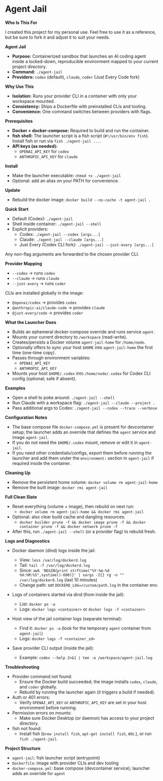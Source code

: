 # Agent Jail

**Who Is This For**

I created this project for my personal use. Feel free to use it as a reference, but be sure to fork it and adjust it to suit your needs.

**Agent Jail**

- **Purpose:** Containerized sandbox that launches an AI coding agent inside a locked-down, reproducible environment mapped to your current project directory.
- **Command:** `./agent-jail`
- **Providers:** `codex` (default), `claude`, `coder` (Just Every Code fork)

**Why Use This**

- **Isolation:** Runs your provider CLI in a container with only your workspace mounted.
- **Consistency:** Ships a Dockerfile with preinstalled CLIs and tooling.
- **Convenience:** One command switches between providers with flags.

**Prerequisites**

- **Docker + docker-compose:** Required to build and run the container.
- **fish shell:** The launcher script is a fish script (`#!/usr/bin/env fish`). Install fish or run via `fish ./agent-jail ...`.
- **API keys (as needed):**
  - `OPENAI_API_KEY` for `codex`
  - `ANTHROPIC_API_KEY` for `claude`

**Install**

- Make the launcher executable: `chmod +x ./agent-jail`
- Optional: add an alias on your PATH for convenience.

**Update**

- Rebuild the docker image: `docker build --no-cache -t agent-jail .`

**Quick Start**

- Default (Codex): `./agent-jail`
- Shell inside container: `./agent-jail --shell`
- Explicit providers:
  - Codex: `./agent-jail --codex [args...]`
  - Claude: `./agent-jail --claude [args...]`
  - Just Every (Codex CLI fork): `./agent-jail --just-every [args...]`

Any non-flag arguments are forwarded to the chosen provider CLI.

**Provider Mapping**

- `--codex` → runs `codex`
- `--claude` → runs `claude`
- `--just-every` → runs `coder`

CLIs are installed globally in the image:
- `@openai/codex` → provides `codex`
- `@anthropic-ai/claude-code` → provides `claude`
- `@just-every/code` → provides `coder`

**What the Launcher Does**

- Builds an ephemeral docker-compose override and runs service `agent`.
- Mounts your current directory to `/workspace` (read-write).
- Creates/persists a Docker volume `agent-jail-home` for `/home/node`.
- Optionally offers to sync your host `$HOME` into `agent-jail-home` the first time (one-time copy).
- Passes through environment variables:
  - `OPENAI_API_KEY`
  - `ANTHROPIC_API_KEY`
- Mounts your host `$HOME/.codex` into `/home/node/.codex` for Codex CLI config (optional; safe if absent).

**Examples**

- Open a shell to poke around: `./agent-jail --shell`
- Run Claude with a workspace flag: `./agent-jail --claude --project .`
- Pass additional args to Codex: `./agent-jail --codex --trace --verbose`

**Configuration Notes**

- The base compose file `docker-compose.yml` is present for devcontainer setup; the launcher adds an override that defines the `agent` service and image `agent-jail`.
- If you do not need the `$HOME/.codex` mount, remove or edit it in `agent-jail`.
- If you need other credentials/configs, export them before running the launcher and add them under the `environment:` section in `agent-jail` if required inside the container.

**Cleaning Up**

- Remove the persistent home volume: `docker volume rm agent-jail-home`
- Remove the built image: `docker rmi agent-jail`

**Full Clean Slate**

- Reset everything (volume + image), then rebuild on next run:
  - `docker volume rm agent-jail-home && docker rmi agent-jail`
- Optional: also clear build cache and dangling resources:
  - `docker builder prune -f && docker image prune -f && docker container prune -f && docker network prune -f`
- After this, run `./agent-jail --shell` (or a provider flag) to rebuild fresh.

**Logs and Diagnostics**

- Docker daemon (dind) logs inside the jail:
  - View: `less /var/log/dockerd.log`
  - Tail: `tail -f /var/log/dockerd.log`
  - Since: `awk 'BEGIN{print strftime("%Y-%m-%d %H:%M:%S",systime()-600)}' | xargs -I{} rg -n "" /var/log/dockerd.log` (last 10 minutes)
  - Change path: set `DOCKERD_LOG=/custom/path.log` in the container env.

- Logs of containers started via dind (from inside the jail):
  - List: `docker ps -a`
  - Logs: `docker logs <container>` or `docker logs -f <container>`

- Host view of the jail container logs (separate terminal):
  - Find it: `docker ps -a` (look for the temporary `agent` container from `agent-jail`)
  - Logs: `docker logs -f <container_id>`

- Save provider CLI output (inside the jail):
  - Example: `codex --help 2>&1 | tee -a /workspace/agent-jail.log`

**Troubleshooting**

- Provider command not found:
  - Ensure the Docker build succeeded; the image installs `codex`, `claude`, and `coder` globally.
  - Rebuild by running the launcher again (it triggers a build if needed).
- Auth or 401 errors:
  - Verify `OPENAI_API_KEY` or `ANTHROPIC_API_KEY` are set in your host environment before running.
- Permission errors on mounts:
  - Make sure Docker Desktop (or daemon) has access to your project directory.
- fish not found:
  - Install fish (`brew install fish`, `apt-get install fish`, etc.), or run `fish ./agent-jail`.

**Project Structure**

- `agent-jail`: fish launcher script (entrypoint)
- `Dockerfile`: image with provider CLIs and dev tooling
- `docker-compose.yml`: base compose (devcontainer service); launcher adds an override for `agent`
